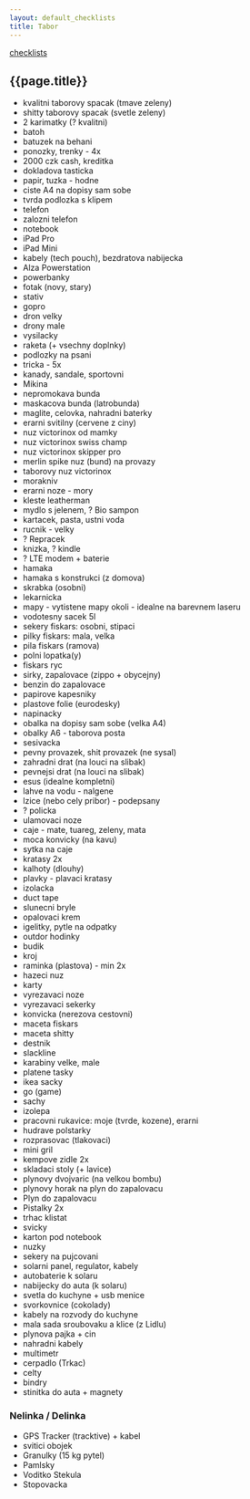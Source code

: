 ```yaml
---
layout: default_checklists
title: Tabor
---
```


[checklists](.)

## {{page.title}}

- kvalitni taborovy spacak (tmave zeleny)
- shitty taborovy spacak (svetle zeleny)
- 2 karimatky (? kvalitni)
- batoh
- batuzek na behani
- ponozky, trenky - 4x
- 2000 czk cash, kreditka
- dokladova tasticka
- papir, tuzka - hodne
- ciste A4 na dopisy sam sobe
- tvrda podlozka s klipem
- telefon
- zalozni telefon
- notebook
- iPad Pro
- iPad Mini
- kabely (tech pouch), bezdratova nabijecka
- Alza Powerstation
- powerbanky
- fotak (novy, stary)
- stativ
- gopro
- dron velky
- drony male
- vysilacky
- raketa (+ vsechny doplnky)
- podlozky na psani
- tricka - 5x
- kanady, sandale, sportovni
- Mikina
- nepromokava bunda
- maskacova bunda (latrobunda)
- maglite, celovka, nahradni baterky
- erarni svitilny (cervene z ciny)
- nuz victorinox od mamky
- nuz victorinox swiss champ
- nuz victorinox skipper pro
- merlin spike nuz (bund) na provazy
- taborovy nuz victorinox
- morakniv
- erarni noze - mory
- kleste leatherman
- mydlo s jelenem, ? Bio sampon
- kartacek, pasta, ustni voda
- rucnik - velky
- ? Repracek
- knizka, ? kindle
- ? LTE modem + baterie
- hamaka
- hamaka s konstrukci (z domova)
- skrabka (osobni)
- lekarnicka
- mapy - vytistene mapy okoli - idealne na barevnem laseru
- vodotesny sacek 5l
- sekery fiskars: osobni, stipaci
- pilky fiskars: mala, velka
- pila fiskars (ramova)
- polni lopatka(y)
- fiskars ryc
- sirky, zapalovace (zippo + obycejny)
- benzin do zapalovace
- papirove kapesniky
- plastove folie (eurodesky)
- napinacky
- obalka na dopisy sam sobe (velka A4)
- obalky A6 - taborova posta
- sesivacka
- pevny provazek, shit provazek (ne sysal)
- zahradni drat (na louci na slibak)
- pevnejsi drat (na louci na slibak)
- esus (idealne kompletni)
- lahve na vodu - nalgene
- lzice (nebo cely pribor) - podepsany
- ? policka
- ulamovaci noze
- caje - mate, tuareg, zeleny, mata
- moca konvicky (na kavu)
- sytka na caje
- kratasy 2x
- kalhoty (dlouhy)
- plavky - plavaci kratasy
- izolacka
- duct tape
- slunecni bryle
- opalovaci krem
- igelitky, pytle na odpatky
- outdor hodinky
- budik
- kroj
- raminka (plastova) - min 2x
- hazeci nuz
- karty
- vyrezavaci noze
- vyrezavaci sekerky
- konvicka (nerezova cestovni)
- maceta fiskars
- maceta shitty
- destnik
- slackline
- karabiny velke, male
- platene tasky
- ikea sacky
- go (game)
- sachy
- izolepa
- pracovni rukavice: moje (tvrde, kozene), erarni
- hudrave polstarky
- rozprasovac (tlakovaci)
- mini gril
- kempove zidle 2x
- skladaci stoly (+ lavice)
- plynovy dvojvaric (na velkou bombu)
- plynovy horak na plyn do zapalovacu
- Plyn do zapalovacu
- Pistalky 2x
- trhac klistat
- svicky
- karton pod notebook
- nuzky
- sekery na pujcovani
- solarni panel, regulator, kabely
- autobaterie k solaru
- nabijecky do auta (k solaru)
- svetla do kuchyne + usb menice
- svorkovnice (cokolady)
- kabely na rozvody do kuchyne
- mala sada sroubovaku a klice (z Lidlu)
- plynova pajka + cin
- nahradni kabely
- multimetr
- cerpadlo (Trkac)
- celty
- bindry
- stinitka do auta + magnety


### Nelinka / Delinka

- GPS Tracker (tracktive) + kabel
- svitici obojek
- Granulky (15 kg pytel)
- Pamlsky
- Voditko Stekula
- Stopovacka
